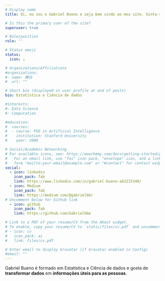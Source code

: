 ```yaml
---
# Display name
title: Oi, eu sou o Gabriel Bueno e seja bem vindo ao meu site. Sinta-se a vontade para entrar em contato comigo através das minhas redes sociais ficarei feliz em ajudar.

# Is this the primary user of the site?
superuser: true

# Role/position
role: ''

# Status emoji
status:
  icon: ☕️

# Organizations/Affiliations
#organizations:
#- name: 腾讯
#  url: ""

# Short bio (displayed in user profile at end of posts)
bio: Estatística e Ciência de dados

#interests:
#- Data Science
#- Computation

#education:
#  courses:
#  - course: PhD in Artificial Intelligence
#    institution: Stanford University
#    year: 2008

# Social/Academic Networking
# For available icons, see: https://wowchemy.com/docs/getting-started/page-builder/#icons
#   For an email link, use "fas" icon pack, "envelope" icon, and a link in the
#   form "mailto:your-email@example.com" or "#contact" for contact widget.
social:
  - icon: linkedin
    icon_pack: fab
    link: https://www.linkedin.com/in/gabriel-bueno-ab2215340/
  - icon: Medium
    icon_pack: fab
    link: https://medium.com/@gabrielbbr
# Uncomment below for Github link
  - icon: github
    icon_pack: fab
    link: https://github.com/Gabrielbbe

# Link to a PDF of your resume/CV from the About widget.
# To enable, copy your resume/CV to `static/files/cv.pdf` and uncomment the lines below.
# - icon: cv
#   icon_pack: ai
#   link: files/cv.pdf

# Enter email to display Gravatar (if Gravatar enabled in Config)
#email: ""
---
```


 Gabriel Bueno é formado em Estatística e Ciência de dados e gosta de **transformar dados** em **informações úteis para as pessoas**.
 
